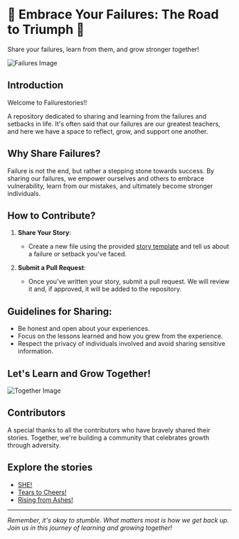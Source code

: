 # 🌟 Embrace Your Failures: The Road to Triumph 🌟
Share your failures, learn from them, and grow stronger together!

![Failures Image](https://goodmenproject.com/wp-content/uploads/2019/10/rock-climb-600x.jpg)

## Introduction

Welcome to Failurestories!!

A repository dedicated to sharing and learning from the failures and setbacks in life. It's often said that our failures are our greatest teachers, and here we have a space to reflect, grow, and support one another.

## Why Share Failures?

Failure is not the end, but rather a stepping stone towards success. By sharing our failures, we empower ourselves and others to embrace vulnerability, learn from our mistakes, and ultimately become stronger individuals.

## How to Contribute?

1. **Share Your Story**:
   - Create a new file using the provided [story template](https://github.com/VedasreeM/Failurestories/blob/main/your_story.md) and tell us about a failure or setback you've faced.

2. **Submit a Pull Request**:
   - Once you've written your story, submit a pull request. We will review it and, if approved, it will be added to the repository.

## Guidelines for Sharing:

- Be honest and open about your experiences.
- Focus on the lessons learned and how you grew from the experience.
- Respect the privacy of individuals involved and avoid sharing sensitive information.

## Let's Learn and Grow Together!

![Together Image](https://images.unsplash.com/photo-1574056149931-286a35a008ad?ixlib=rb-4.0.3&q=85&fm=jpg&crop=entropy&cs=srgb&dl=eean-chen-5hz5hpjFIro-unsplash.jpg)

## Contributors

A special thanks to all the contributors who have bravely shared their stories. Together, we're building a community that celebrates growth through adversity.

## Explore the stories

- [SHE!](https://github.com/VedasreeM/Failurestories/blob/main/SHE!.md)
- [Tears to Cheers!](https://github.com/VedasreeM/Failurestories/blob/main/From%20Tears%20to%20Cheers.md)
- [Rising from Ashes!](https://github.com/VedasreeM/Failurestories/blob/main/Rising%20from%20Ashes.md)


---

*Remember, it's okay to stumble. What matters most is how we get back up. Join us in this journey of learning and growing together!*

